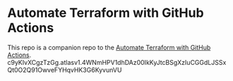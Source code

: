 # Automate Terraform with GitHub Actions


This repo is a companion repo to the [Automate Terraform with GitHub Actions](https://learn.hashicorp.com/tutorials/terraform/github-actions?in=terraform/automation).
c9yKIvXCgzTzGg.atlasv1.4WNmHPV1dhDAz00IkKyJtcBSgXzIuCGGdLJSSxQt0O2Q91OwveFYHqvHK3G6KyvunVU